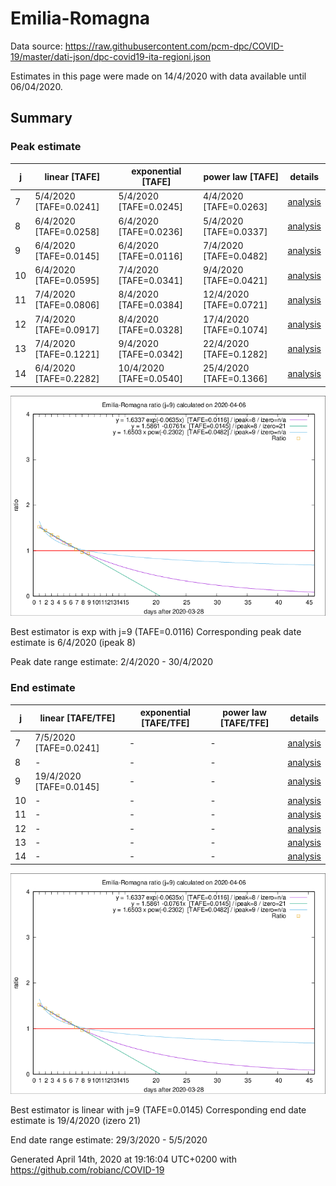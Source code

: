 # Emilia-Romagna


Data source: https://raw.githubusercontent.com/pcm-dpc/COVID-19/master/dati-json/dpc-covid19-ita-regioni.json

Estimates in this page were made on 14/4/2020 with data available until 06/04/2020.


## Summary 

### Peak estimate 
|j|linear [TAFE]|exponential [TAFE]|power law [TAFE]|details|
|---|----|-----------|---------|-------|
|7|5/4/2020 [TAFE=0.0241]|5/4/2020 [TAFE=0.0245]|4/4/2020 [TAFE=0.0263]|[analysis](COVID-19_emilia-romagna_j7_2020-04-06.md)|
|8|6/4/2020 [TAFE=0.0258]|6/4/2020 [TAFE=0.0236]|5/4/2020 [TAFE=0.0337]|[analysis](COVID-19_emilia-romagna_j8_2020-04-06.md)|
|9|6/4/2020 [TAFE=0.0145]|6/4/2020 [TAFE=0.0116]|7/4/2020 [TAFE=0.0482]|[analysis](COVID-19_emilia-romagna_j9_2020-04-06.md)|
|10|6/4/2020 [TAFE=0.0595]|7/4/2020 [TAFE=0.0341]|9/4/2020 [TAFE=0.0421]|[analysis](COVID-19_emilia-romagna_j10_2020-04-06.md)|
|11|7/4/2020 [TAFE=0.0806]|8/4/2020 [TAFE=0.0384]|12/4/2020 [TAFE=0.0721]|[analysis](COVID-19_emilia-romagna_j11_2020-04-06.md)|
|12|7/4/2020 [TAFE=0.0917]|8/4/2020 [TAFE=0.0328]|17/4/2020 [TAFE=0.1074]|[analysis](COVID-19_emilia-romagna_j12_2020-04-06.md)|
|13|7/4/2020 [TAFE=0.1221]|9/4/2020 [TAFE=0.0342]|22/4/2020 [TAFE=0.1282]|[analysis](COVID-19_emilia-romagna_j13_2020-04-06.md)|
|14|6/4/2020 [TAFE=0.2282]|10/4/2020 [TAFE=0.0540]|25/4/2020 [TAFE=0.1366]|[analysis](COVID-19_emilia-romagna_j14_2020-04-06.md)|

![best peak estimate](COVID-19_emilia-romagna_j9_2020-04-06.png)

Best estimator is exp with j=9 (TAFE=0.0116)
Corresponding peak date estimate is 6/4/2020 (ipeak 8)


Peak date range estimate: 2/4/2020 - 30/4/2020

### End estimate 
|j|linear [TAFE/TFE]|exponential [TAFE/TFE]|power law [TAFE/TFE]|details|
|---|----|-----------|---------|-------|
|7|7/5/2020 [TAFE=0.0241]|-|-|[analysis](COVID-19_emilia-romagna_j7_2020-04-06.md)|
|8|-|-|-|[analysis](COVID-19_emilia-romagna_j8_2020-04-06.md)|
|9|19/4/2020 [TAFE=0.0145]|-|-|[analysis](COVID-19_emilia-romagna_j9_2020-04-06.md)|
|10|-|-|-|[analysis](COVID-19_emilia-romagna_j10_2020-04-06.md)|
|11|-|-|-|[analysis](COVID-19_emilia-romagna_j11_2020-04-06.md)|
|12|-|-|-|[analysis](COVID-19_emilia-romagna_j12_2020-04-06.md)|
|13|-|-|-|[analysis](COVID-19_emilia-romagna_j13_2020-04-06.md)|
|14|-|-|-|[analysis](COVID-19_emilia-romagna_j14_2020-04-06.md)|

![best zero estimate](COVID-19_emilia-romagna_j9_2020-04-06.png)

Best estimator is linear with j=9 (TAFE=0.0145)
Corresponding end date estimate is 19/4/2020 (izero 21)


End date range estimate: 29/3/2020 - 5/5/2020

Generated April 14th, 2020 at 19:16:04 UTC+0200 with https://github.com/robianc/COVID-19
